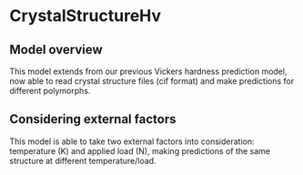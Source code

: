 # CrystalStructureHv

## Model overview
This model extends from our previous Vickers hardness prediction model, now able to read crystal structure files (cif format) and make predictions for different polymorphs.

## Considering external factors
This model is able to take two external factors into consideration: temperature (K) and applied load (N), making predictions of the same structure at different temperature/load.
